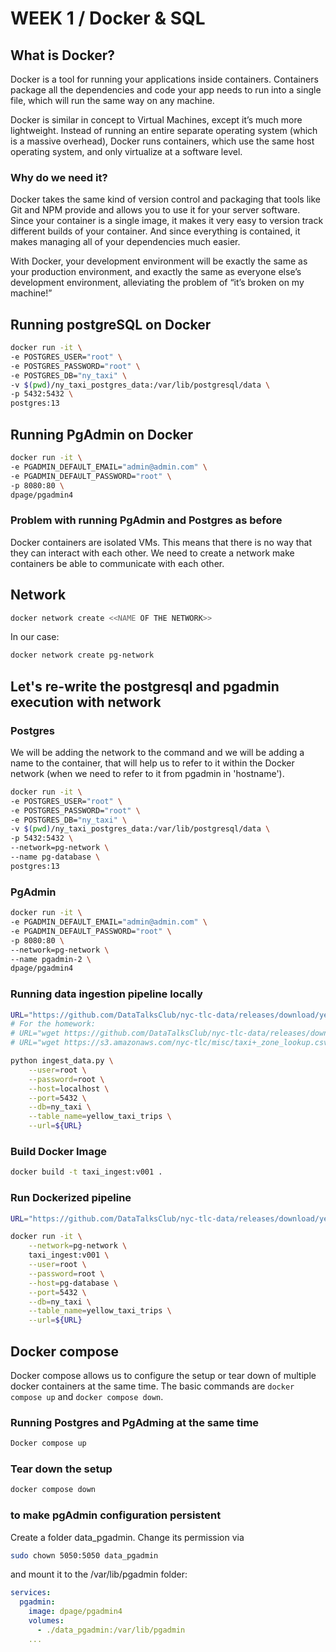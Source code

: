 # WEEK 1 / Docker & SQL

## What is Docker?

Docker is a tool for running your applications inside containers. Containers package all the dependencies and code your app needs to run into a single file, which will run the same way on any machine.

Docker is similar in concept to Virtual Machines, except it’s much more lightweight. Instead of running an entire separate operating system (which is a massive overhead), Docker runs containers, which use the same host operating system, and only virtualize at a software level.

### Why do we need it?

Docker takes the same kind of version control and packaging that tools like Git and NPM provide and allows you to use it for your server software. Since your container is a single image, it makes it very easy to version track different builds of your container. And since everything is contained, it makes managing all of your dependencies much easier.

With Docker, your development environment will be exactly the same as your production environment, and exactly the same as everyone else’s development environment, alleviating the problem of “it’s broken on my machine!”

## Running postgreSQL on Docker

```bash
docker run -it \
-e POSTGRES_USER="root" \
-e POSTGRES_PASSWORD="root" \
-e POSTGRES_DB="ny_taxi" \
-v $(pwd)/ny_taxi_postgres_data:/var/lib/postgresql/data \
-p 5432:5432 \
postgres:13
```

## Running PgAdmin on Docker

```bash
docker run -it \
-e PGADMIN_DEFAULT_EMAIL="admin@admin.com" \
-e PGADMIN_DEFAULT_PASSWORD="root" \
-p 8080:80 \
dpage/pgadmin4
```

### Problem with running PgAdmin and Postgres as before

Docker containers are isolated VMs. This means that there is no way that they can interact with each other.
We need to create a network make containers be able to communicate with each other.

## Network

```bash
docker network create <<NAME OF THE NETWORK>>
```

In our case:

```bash
docker network create pg-network
```

## Let's re-write the postgresql and pgadmin execution with network

### Postgres

We will be adding the network to the command and we will be adding a name to the container, that will help us to refer to it within the Docker network (when we need to refer to it from pgadmin in 'hostname').

```bash
docker run -it \
-e POSTGRES_USER="root" \
-e POSTGRES_PASSWORD="root" \
-e POSTGRES_DB="ny_taxi" \
-v $(pwd)/ny_taxi_postgres_data:/var/lib/postgresql/data \
-p 5432:5432 \
--network=pg-network \
--name pg-database \
postgres:13
```

### PgAdmin

```bash
docker run -it \
-e PGADMIN_DEFAULT_EMAIL="admin@admin.com" \
-e PGADMIN_DEFAULT_PASSWORD="root" \
-p 8080:80 \
--network=pg-network \
--name pgadmin-2 \
dpage/pgadmin4
```

### Running data ingestion pipeline locally

```bash
URL="https://github.com/DataTalksClub/nyc-tlc-data/releases/download/yellow/yellow_tripdata_2021-01.csv.gz"
# For the homework:
# URL="wget https://github.com/DataTalksClub/nyc-tlc-data/releases/download/green/green_tripdata_2019-01.csv.gz"
# URL="wget https://s3.amazonaws.com/nyc-tlc/misc/taxi+_zone_lookup.csv"

python ingest_data.py \
    --user=root \
    --password=root \
    --host=localhost \
    --port=5432 \
    --db=ny_taxi \
    --table_name=yellow_taxi_trips \
    --url=${URL}
```

### Build Docker Image

```bash
docker build -t taxi_ingest:v001 .
```

### Run Dockerized pipeline

```bash
URL="https://github.com/DataTalksClub/nyc-tlc-data/releases/download/yellow/yellow_tripdata_2021-01.csv.gz"

docker run -it \
    --network=pg-network \
    taxi_ingest:v001 \
    --user=root \
    --password=root \
    --host=pg-database \
    --port=5432 \
    --db=ny_taxi \
    --table_name=yellow_taxi_trips \
    --url=${URL}
```

## Docker compose

Docker compose allows us to configure the setup or tear down of multiple docker containers at the same time.
The basic commands are ```docker compose up``` and ```docker compose down```.

### Running Postgres and PgAdming at the same time

```bash
Docker compose up
```

### Tear down the setup

```bash
docker compose down
```

### to make pgAdmin configuration persistent

Create a folder data_pgadmin. Change its permission via

```bash
sudo chown 5050:5050 data_pgadmin
```

and mount it to the /var/lib/pgadmin folder:

```yaml
services:
  pgadmin:
    image: dpage/pgadmin4
    volumes:
      - ./data_pgadmin:/var/lib/pgadmin
    ...
```
